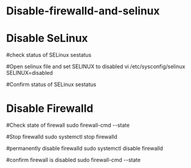 # Disable-firewalld-and-selinux

# Disable SeLinux
#check status of SELinux
sestatus

#Open selinux file and set SELINUX to disabled
vi /etc/sysconfig/selinux
SELINUX=disabled

#Confirm status of SELinux
sestatus

# Disable Firewalld
#Check state of firewall
sudo firewall-cmd --state

#Stop firewalld
sudo systemctl stop firewalld

#permanently disable firewalld
sudo systemctl disable firewalld

#confirm firewall is disabled
sudo firewall-cmd --state
